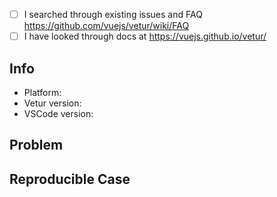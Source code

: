 - [ ] I searched through existing issues and FAQ https://github.com/vuejs/vetur/wiki/FAQ
- [ ] I have looked through docs at https://vuejs.github.io/vetur/

## Info

- Platform: <!-- Win/macOS/Linux -->
- Vetur version:
- VSCode version:

## Problem

<!-- With screenshot if possible -->

## Reproducible Case

<!--
  Important. Please provide clear steps for reproducing the problem.
  Otherwise we can't help you and your issue might be closed.
  For example, fork https://github.com/octref/veturpack and modify it to reproduce the error,
  then push your changes to GitHub and send us the link.
-->

<!--
  ### Common Fix ###

  1. Try disabling / removing other Vue extensions for VSCode.

  2. For crash / memory usage problem, try adding a tsconfig/jsconfig that only includes your client side Vue code, see more at: https://vuejs.github.io/vetur/setup.html#overall
-->
